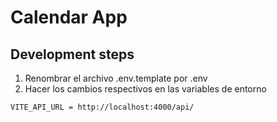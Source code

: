 # Calendar App

## Development steps

1. Renombrar el archivo .env.template por .env
2. Hacer los cambios respectivos en las variables de entorno

```
VITE_API_URL = http://localhost:4000/api/
```